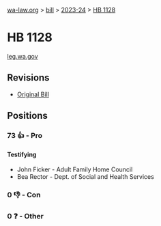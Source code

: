 [wa-law.org](/) > [bill](/bill/) > [2023-24](/bill/2023-24/) > [HB 1128](/bill/2023-24/hb/1128/)

# HB 1128
[leg.wa.gov](https://app.leg.wa.gov/billsummary?BillNumber=1128&Year=2023&Initiative=false)

## Revisions
* [Original Bill](1/)

## Positions
### 73 👍 - Pro
#### Testifying
* John Ficker - Adult Family Home Council
* Bea  Rector - Dept. of Social and Health Services

### 0 👎 - Con

### 0 ❓ - Other

